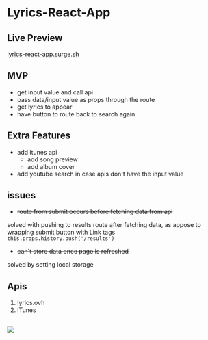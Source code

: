 # Lyrics-React-App
## Live Preview
[lyrics-react-app.surge.sh](http://lyrics-react-app.surge.sh)

## MVP
* get input value and call api
* pass data/input value as props through the route
* get lyrics to appear
* have button to route back to search again

## Extra Features
* add itunes api
  * add song preview
  * add album cover
* add youtube search in case apis don't have the input value

## issues
* <del>route from submit occurs before fetching data from api</del>

solved with pushing to results route after fetching data, as appose to wrapping submit button with Link tags 
```this.props.history.push('/results')```

* <del>can't store data once page is refreshed</del>

solved by setting local storage

## Apis
1. lyrics.ovh
2. iTunes

## ![](https://res.cloudinary.com/dg98/image/upload/c_limit,w_596/v1564714215/Screen_Shot_2019-08-01_at_10.24.10_PM.png)

